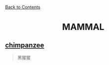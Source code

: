 ﻿[Back to Contents](../README.md)

<h1 style="text-align: center;">MAMMAL</h1>

## [chimpanzee](https://www.oxfordlearnersdictionaries.com/definition/english/chimpanzee)
> 黑猩猩
